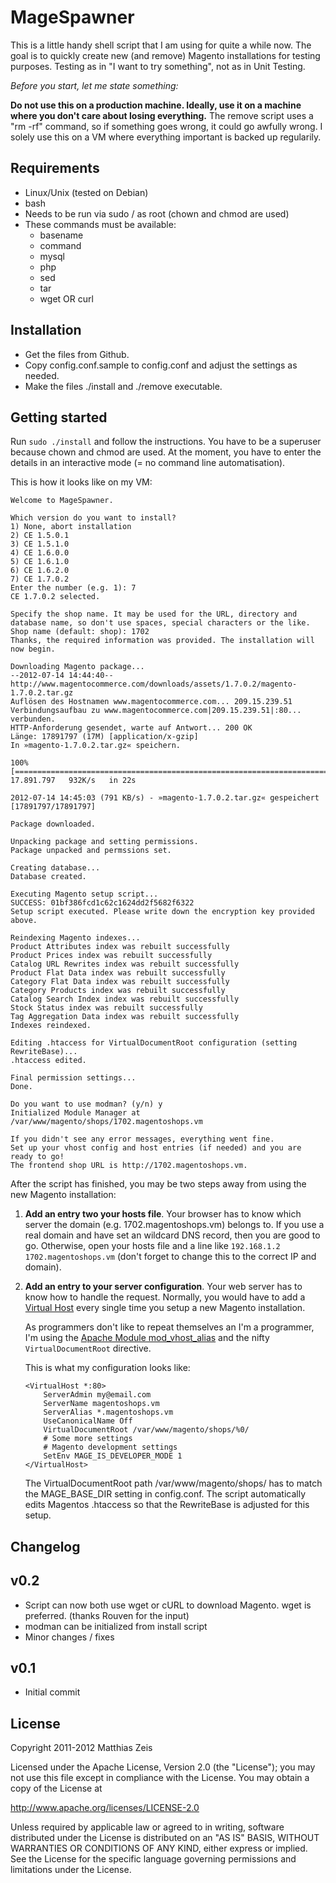 # MageSpawner

This is a little handy shell script that I am using for quite a while now.
The goal is to quickly create new (and remove) Magento installations for testing purposes. Testing as in "I want to try something", not as in Unit Testing.

*Before you start, let me state something:*

**Do not use this on a production machine. Ideally, use it on a machine where you don't care about losing everything.** The remove script uses a "rm -rf" command, so if something goes wrong, it could go awfully wrong. I solely use this on a VM where everything important is backed up regularily.

## Requirements

  * Linux/Unix (tested on Debian)
  * bash
  * Needs to be run via sudo / as root (chown and chmod are used) 
  * These commands must be available:
     * basename
     * command
     * mysql
     * php
     * sed
     * tar
     * wget OR curl

## Installation

  * Get the files from Github.
  * Copy config.conf.sample to config.conf and adjust the settings as needed.
  * Make the files ./install and ./remove executable.

## Getting started

Run `sudo ./install` and follow the instructions. You have to be a superuser because chown and chmod are used. At the moment, you have to enter the details in an interactive mode (= no command line automatisation).

This is how it looks like on my VM:

    Welcome to MageSpawner.

    Which version do you want to install?
    1) None, abort installation
    2) CE 1.5.0.1
    3) CE 1.5.1.0
    4) CE 1.6.0.0
    5) CE 1.6.1.0
    6) CE 1.6.2.0
    7) CE 1.7.0.2
    Enter the number (e.g. 1): 7
    CE 1.7.0.2 selected.
    
    Specify the shop name. It may be used for the URL, directory and database name, so don't use spaces, special characters or the like.
    Shop name (default: shop): 1702
    Thanks, the required information was provided. The installation will now begin.
    
    Downloading Magento package...
    --2012-07-14 14:44:40--  http://www.magentocommerce.com/downloads/assets/1.7.0.2/magento-1.7.0.2.tar.gz
    Auflösen des Hostnamen www.magentocommerce.com... 209.15.239.51
    Verbindungsaufbau zu www.magentocommerce.com|209.15.239.51|:80... verbunden.
    HTTP-Anforderung gesendet, warte auf Antwort... 200 OK
    Länge: 17891797 (17M) [application/x-gzip]
    In »magento-1.7.0.2.tar.gz« speichern.
    
    100%[===================================================================================================================>] 17.891.797   932K/s   in 22s
    
    2012-07-14 14:45:03 (791 KB/s) - »magento-1.7.0.2.tar.gz« gespeichert [17891797/17891797]
    
    Package downloaded.
    
    Unpacking package and setting permissions.
    Package unpacked and permssions set.
    
    Creating database...
    Database created.
    
    Executing Magento setup script...
    SUCCESS: 01bf386fcd1c62c1624dd2f5682f6322
    Setup script executed. Please write down the encryption key provided above.
    
    Reindexing Magento indexes...
    Product Attributes index was rebuilt successfully
    Product Prices index was rebuilt successfully
    Catalog URL Rewrites index was rebuilt successfully
    Product Flat Data index was rebuilt successfully
    Category Flat Data index was rebuilt successfully
    Category Products index was rebuilt successfully
    Catalog Search Index index was rebuilt successfully
    Stock Status index was rebuilt successfully
    Tag Aggregation Data index was rebuilt successfully
    Indexes reindexed.
    
    Editing .htaccess for VirtualDocumentRoot configuration (setting RewriteBase)...
    .htaccess edited.
    
    Final permission settings...
    Done.
    
    Do you want to use modman? (y/n) y
    Initialized Module Manager at /var/www/magento/shops/1702.magentoshops.vm
    
    If you didn't see any error messages, everything went fine.
    Set up your vhost config and host entries (if needed) and you are ready to go!
    The frontend shop URL is http://1702.magentoshops.vm.


After the script has finished, you may be two steps away from using the new Magento installation:

  1. **Add an entry two your hosts file**. Your browser has to know which server the domain (e.g. 1702.magentoshops.vm) belongs to. If you use a real domain and have set an wildcard DNS record, then you are good to go. Otherwise, open your hosts file and a line like `192.168.1.2 1702.magentoshops.vm` (don't forget to change this to the correct IP and domain).

  2. **Add an entry to your server configuration**. Your web server has to know how to handle the request. Normally, you would have to add a [Virtual Host](http://httpd.apache.org/docs/2.2/vhosts/name-based.html) every single time you setup a new Magento installation.

     As programmers don't like to repeat themselves an I'm a programmer, I'm using the [Apache Module mod_vhost_alias](http://httpd.apache.org/docs/2.0/mod/mod_vhost_alias.html) and the nifty `VirtualDocumentRoot` directive.

     This is what my configuration looks like:
  
         <VirtualHost *:80>
             ServerAdmin my@email.com
             ServerName magentoshops.vm
             ServerAlias *.magentoshops.vm
             UseCanonicalName Off
             VirtualDocumentRoot /var/www/magento/shops/%0/
             # Some more settings
             # Magento development settings
             SetEnv MAGE_IS_DEVELOPER_MODE 1
         </VirtualHost>

     The VirtualDocumentRoot path /var/www/magento/shops/ has to match the MAGE_BASE_DIR setting in config.conf.
     The script automatically edits Magentos .htaccess so that the RewriteBase is adjusted for this setup.  

## Changelog

v0.2
---
* Script can now both use wget or cURL to download Magento. wget is preferred. (thanks Rouven for the input)
* modman can be initialized from install script
* Minor changes / fixes

v0.1
---
* Initial commit   

## License

   Copyright 2011-2012 Matthias Zeis

   Licensed under the Apache License, Version 2.0 (the "License");
   you may not use this file except in compliance with the License.
   You may obtain a copy of the License at

   http://www.apache.org/licenses/LICENSE-2.0

   Unless required by applicable law or agreed to in writing, software
   distributed under the License is distributed on an "AS IS" BASIS,
   WITHOUT WARRANTIES OR CONDITIONS OF ANY KIND, either express or implied.
   See the License for the specific language governing permissions and
   limitations under the License.